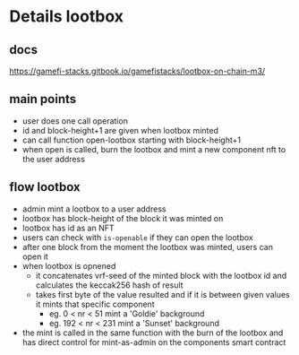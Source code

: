 # Details lootbox

## docs

https://gamefi-stacks.gitbook.io/gamefistacks/lootbox-on-chain-m3/

## main points

- user does one call operation
- id and block-height+1 are given when lootbox minted
- can call function open-lootbox starting with block-height+1
- when open is called, burn the lootbox and mint a new component nft to the user address

## flow lootbox

- admin mint a lootbox to a user address
- lootbox has block-height of the block it was minted on
- lootbox has id as an NFT
- users can check with `is-openable` if they can open the lootbox
- after one block from the moment the lootbox was minted, users can open it
- when lootbox is opnened
  - it concatenates vrf-seed of the minted block with the lootbox id and calculates the keccak256 hash of result
  - takes first byte of the value resulted and if it is between given values it mints that specific component
    - eg. 0 < nr < 51 mint a 'Goldie' background
    - eg. 192 < nr < 231 mint a 'Sunset' background
- the mint is called in the same function with the burn of the lootbox and has direct control for mint-as-admin on the components smart contract
